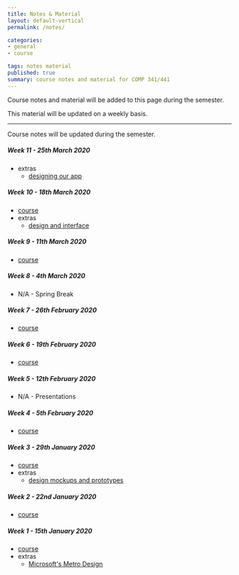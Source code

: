 ```yaml
---
title: Notes & Material
layout: default-vertical
permalink: /notes/

categories:
- general
- course

tags: notes material
published: true
summary: course notes and material for COMP 341/441
---
```


Course notes and material will be added to this page during the semester.

This material will be updated on a weekly basis.

***

Course notes will be updated during the semester.

<!-- 
##### Week 15 - 24th April 2019
  * extra - final report
    * [final report outline](/assets/docs/extras/comp441-final-report-outline-2019.pdf)

##### Week 14 - 17th April 2019
  * [course](/assets/docs/comp441-week14.pdf)
  * extras - Final Report Outline
    * [final report outline](/assets/docs/extras/comp441-final-report-outline-2019.pdf)

##### Week 13 - 10th April 2019
  * [course](/assets/docs/comp441-week13.pdf)

##### Week 12 - 3rd April 2019
  * [course](/assets/docs/comp441-week12.pdf)
-->

##### Week 11 - 25th March 2020
  <!-- * [course](/assets/docs/2020/comp441-week11.pdf) -->
  * extras
    * [designing our app](/assets/docs/extras/design/design-our-app.pdf)

##### Week 10 - 18th March 2020
  * [course](/assets/docs/2020/comp441-week10.pdf)
  * extras
    * [design and interface](/assets/docs/extras/design/design-interface-intro.pdf)

##### Week 9 - 11th March 2020
  * [course](/assets/docs/2020/comp441-week9.pdf)

##### Week 8 - 4th March 2020

  * N/A - Spring Break

##### Week 7 - 26th February 2020
  * [course](/assets/docs/2020/comp441-week7.pdf)

##### Week 6 - 19th February 2020
  * [course](/assets/docs/2020/comp441-week6.pdf)

##### Week 5 - 12th February 2020
  * N/A - Presentations

##### Week 4 - 5th February 2020
  * [course](/assets/docs/2020/comp441-week4.pdf)

##### Week 3 - 29th January 2020
  * [course](/assets/docs/2020/comp441-week3.pdf)
  * extras
    * [design mockups and prototypes](/assets/docs/extras/design-mockups-hci.pdf)

##### Week 2 - 22nd January 2020
  * [course](/assets/docs/2020/comp441-week2.pdf)

##### Week 1 - 15th January 2020
  * [course](/assets/docs/2020/comp441-week1.pdf)
  * extras
    * [Microsoft's Metro Design](/assets/docs/extras/Windows_Metro.PDF)